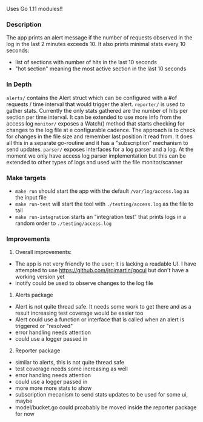 Uses Go 1.11 modules!!

### Description ###

The app prints an alert message if the number of requests observed in the log in the last 2 minutes exceeds 10. It also prints minimal stats every 10 seconds:
- list of sections with number of hits in the last 10 seconds
- "hot section" meaning the most active section in the last 10 seconds

### In Depth ###

`alerts/` contains the Alert struct which can be configured with a #of requests / time interval that would trigger the alert.
`reporter/` is used to gather stats. Currently the only stats gathered are the number of hits per section per time interval. It can be extended to use more info from the access log 
`monitor/` exposes a Watch() method that starts checking for changes to the log file at e configurable cadence. 
The approach is to check for changes in the file size and remember last position it read from. It does all this in a separate go-routine and it has a "subscription" mechanism to send updates.
`parser/` exposes interfaces for a log parser and a log. At the moment we only have access log parser implementation but this can be extended to other types of logs and used with the file monitor/scanner

### Make targets ###
- `make run` should start the app with the default `/var/log/access.log` as the input file
- `make run-test` will start the tool with `./testing/access.log` as the file to tail
- `make run-integration` starts an "integration test" that prints logs in a random order to `./testing/access.log`

### Improvements ###

1. Overall improvements:
- The app is not very friendly to the user; it is lacking a readable UI. I have attempted to use https://github.com/jroimartin/gocui but don't have a working version yet
- inotify could be used to observe changes to the log file

1. Alerts package 
- Alert is not quite thread safe. It needs some work to get there and as a result increasing test coverage would be easier too
- Alert could use a function or interface that is called when an alert is triggered or "resolved"
- error handling needs attention
- could use a logger passed in

2. Reporter package
- similar to alerts, this is not quite thread safe
- test coverage needs some increasing as well
- error handling needs attention
- could use a logger passed in
- more more more stats to show
- subscription mecanism to send stats updates to be used for some ui, maybe
- model/bucket.go could proabably be moved inside the reporter package for now
